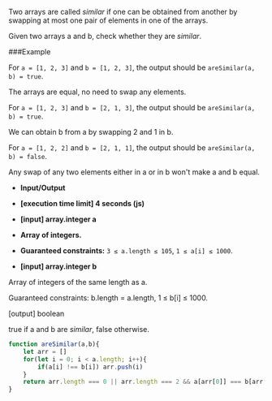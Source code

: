 Two arrays are called *similar* if one can be obtained from another by swapping at most one pair of elements in one of the arrays.

Given two arrays a and b, check whether they are *similar*.

###Example

For `a = [1, 2, 3]` and `b = [1, 2, 3]`, the output should be
`areSimilar(a, b) = true`.

The arrays are equal, no need to swap any elements.

For `a = [1, 2, 3]` and `b = [2, 1, 3]`, the output should be
`areSimilar(a, b) = true`.

We can obtain b from a by swapping 2 and 1 in b.

For `a = [1, 2, 2]` and `b = [2, 1, 1]`, the output should be
`areSimilar(a, b) = false`.

Any swap of any two elements either in a or in b won't make a and b equal.

* **Input/Output**

* **[execution time limit] 4 seconds (js)**

* **[input] array.integer a**

* **Array of integers.**

* **Guaranteed constraints:**
`3 ≤ a.length ≤ 105`,
`1 ≤ a[i] ≤ 1000`.

* **[input] array.integer b**

Array of integers of the same length as a.

Guaranteed constraints:
b.length = a.length,
1 ≤ b[i] ≤ 1000.

[output] boolean

true if a and b are *similar*, false otherwise.

```js
function areSimilar(a,b){
    let arr = []
    for(let i = 0; i < a.length; i++){
        if(a[i] !== b[i]) arr.push(i)
    }
    return arr.length === 0 || arr.length === 2 && a[arr[0]] === b[arr[1]] && a[arr[1]] === b[arr[0]]
}
```